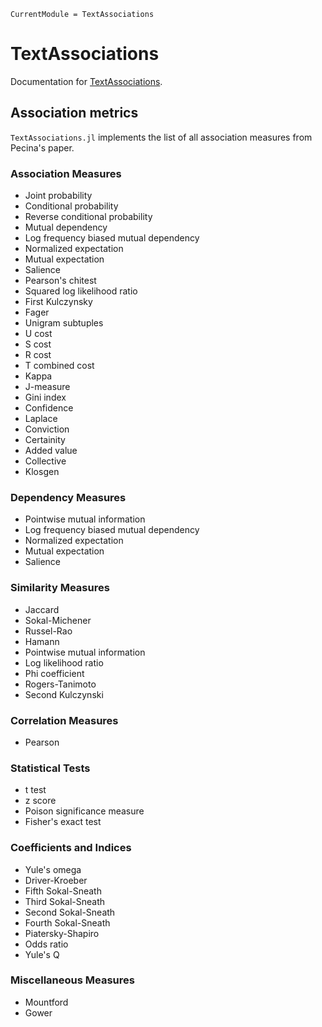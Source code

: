 ```@meta
CurrentModule = TextAssociations
```

# TextAssociations

Documentation for [TextAssociations](https://github.com/atantos/TextAssociations.jl).

## Association metrics

`TextAssociations.jl` implements the list of all association measures from Pecina's paper.

### Association Measures

- Joint probability
- Conditional probability
- Reverse conditional probability
- Mutual dependency
- Log frequency biased mutual dependency
- Normalized expectation
- Mutual expectation
- Salience
- Pearson's chitest
- Squared log likelihood ratio
- First Kulczynsky
- Fager
- Unigram subtuples
- U cost
- S cost
- R cost
- T combined cost
- Kappa
- J-measure
- Gini index
- Confidence
- Laplace
- Conviction
- Certainity
- Added value
- Collective
- Klosgen

### Dependency Measures

- Pointwise mutual information
- Log frequency biased mutual dependency
- Normalized expectation
- Mutual expectation
- Salience

### Similarity Measures

- Jaccard
- Sokal-Michener
- Russel-Rao
- Hamann
- Pointwise mutual information
- Log likelihood ratio
- Phi coefficient
- Rogers-Tanimoto
- Second Kulczynski

### Correlation Measures

- Pearson

### Statistical Tests

- t test
- z score
- Poison significance measure
- Fisher's exact test

### Coefficients and Indices

- Yule's omega
- Driver-Kroeber
- Fifth Sokal-Sneath
- Third Sokal-Sneath
- Second Sokal-Sneath
- Fourth Sokal-Sneath
- Piatersky-Shapiro
- Odds ratio
- Yule's Q

### Miscellaneous Measures

- Mountford
- Gower
